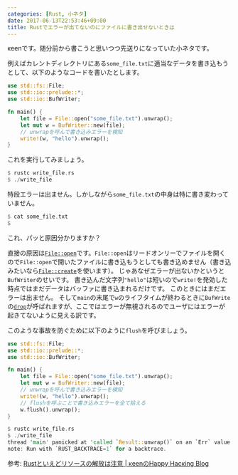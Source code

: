 ```yaml
---
categories: [Rust, 小ネタ]
date: 2017-06-13T22:53:46+09:00
title: Rustでエラーが出てないのにファイルに書き出せないときは
---
```


κeenです。随分前から書こうと思いつつ先送りになっていた小ネタです。
<!--more-->

例えばカレントディレクトリにある`some_file.txt`に適当なデータを書き込もうとして、以下のようなコードを書いたとします。

``` rust
use std::fs::File;
use std::io::prelude::*;
use std::io::BufWriter;

fn main() {
    let file = File::open("some_file.txt").unwrap();
    let mut w = BufWriter::new(file);
    // unwrapを呼んで書き込みエラーを検知
    write!(w, "hello").unwrap();
}
```

これを実行してみましょう。

``` rust
$ rustc write_file.rs
$ ./write_file
```

特段エラーは出ません。しかしながら`some_file.txt`の中身は特に書き変わっていません。

``` rust
$ cat some_file.txt
$
```

これ、パッと原因分かりますか？

直接の原因は[`File::open`](https://doc.rust-lang.org/std/fs/struct.File.html#method.open)です。`File::open`はリードオンリーでファイルを開くので`File::open`で開いたファイルに書き込もうとしても書き込めません（書き込みたいなら[`File::create`](https://doc.rust-lang.org/std/fs/struct.File.html#method.create)を使います）。
じゃあなぜエラーが出ないかというと`BufWriter`のせいです。
書き込んだ文字列`"hello"`は短いので`write!`を発効した時点ではまだデータはバッファに書き込まれるだけです。
このときにはまだエラーは出ません。
そして`main`の末尾で`w`のライフタイムが終わるときに`BufWrite`の[`drop`](https://doc.rust-lang.org/src/std/io/buffered.rs.html#511-518)が呼ばれますが、ここではエラーが無視されるのでユーザにはエラーが起きてないように見える訳です。

このような事故を防ぐために以下のように`flush`を呼びましょう。

``` rust
use std::fs::File;
use std::io::prelude::*;
use std::io::BufWriter;

fn main() {
    let file = File::open("some_file.txt").unwrap();
    let mut w = BufWriter::new(file);
    // unwrapを呼んで書き込みエラーを検知
    write!(w, "hello").unwrap();
    // flushを呼ぶことで書き込みエラーを全て拾える
    w.flush().unwrap();
}
```

``` rust
$ rustc write_file.rs
$ ./write_file
thread 'main' panicked at 'called `Result::unwrap()` on an `Err` value: Error { repr: Os { code: 9, message: "Bad file descriptor" } }', /checkout/src/libcore/result.rs:859
note: Run with `RUST_BACKTRACE=1` for a backtrace.
```

参考: [Rustといえどリソースの解放は注意 | κeenのHappy Hacκing Blog](http://keens.github.io/blog/2016/01/08/rusttoiedoriso_sunokaihouhachuui/)
